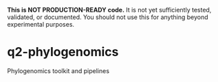**This is NOT PRODUCTION-READY code.** It is not yet sufficiently tested, validated, or documented. You should not use this for anything beyond experimental purposes. 

# q2-phylogenomics
Phylogenomics toolkit and pipelines

